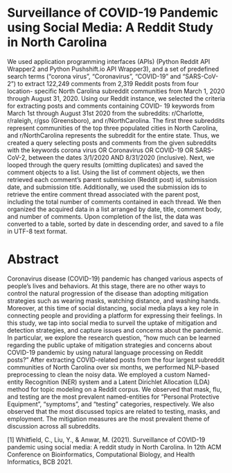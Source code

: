 # Surveillance of COVID-19 Pandemic using Social Media: A Reddit Study in North Carolina

We used application programming interfaces (APIs) (Python Reddit API Wrapper2 and Python Pushshift.io API Wrapper3), and a set of predefined search terms (“corona virus”, “Coronavirus”, “COVID-19” and “SARS-CoV-2”) to extract 122,249 comments from 2,319 Reddit posts from four location- specific North Carolina subreddit communities from March 1, 2020 through August 31, 2020. Using our Reddit instance, we selected the criteria for extracting posts and comments containing COVID- 19 keywords from March 1st through August 31st 2020 from the subreddits: r/Charlotte, r/raleigh, r/gso (Greensboro), and r/NorthCarolina. The first three subreddits represent communities of the top three populated cities in North Carolina, and r/NorthCarolina represents the subreddit for the entire state. Thus, we created a query selecting posts and comments from the given subreddits with the keywords corona virus OR Coronavirus OR COVID-19 OR SARS-CoV-2, between the dates 3/1/2020 AND 8/31/2020 (inclusive). Next, we looped through the query results (omitting duplicates) and saved the comment objects to a list. Using the list of comment objects, we then retrieved each comment’s parent submission (Reddit post) id, submission date, and submission title. Additionally, we used the submission ids to retrieve the entire comment thread associated with the parent post, including the total number of comments contained in each thread. We then organized the acquired data in a list arranged by date, title, comment body, and number of comments. Upon completion of the list, the data was converted to a table, sorted by date in descending order, and saved to a file in UTF-8 text format.


# Abstract
Coronavirus disease (COVID-19) pandemic has changed various aspects of people’s lives and behaviors. At this stage, there are no other ways to control the natural progression of the disease than adopting mitigation strategies such as wearing masks, watching distance, and washing hands. Moreover, at this time of social distancing, social media plays a key role in connecting people and providing a platform for expressing their feelings. In this study, we tap into social media to surveil the uptake of mitigation and detection strategies, and capture issues and concerns about the pandemic. In particular, we explore the research question, “how much can be learned regarding the public uptake of mitigation strategies and concerns about COVID-19 pandemic by using natural language processing on Reddit posts?” After extracting COVID-related posts from the four largest subreddit communities of North Carolina over six months, we performed NLP-based preprocessing to clean the noisy data. We employed a custom Named-entity Recognition (NER) system and a Latent Dirichlet Allocation (LDA) method for topic modeling on a Reddit corpus. We observed that mask, flu, and testing are the most prevalent named-entities for “Personal Protective Equipment”, “symptoms”, and “testing” categories, respectively. We also observed that the most discussed topics are related to testing, masks, and employment. The mitigation measures are the most prevalent theme of discussion across all subreddits.

[1] Whitfield, C., Liu, Y., & Anwar, M. (2021). Surveillance of COVID-19 pandemic using social media: A reddit study in North Carolina. In 12th ACM Conference on Bioinformatics, Computational Biology, and Health Informatics, BCB 2021.
